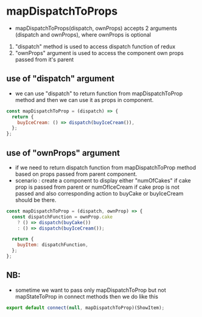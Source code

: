 # mapDispatchToProps

- mapDispatchToProps(dispatch, ownProps) accepts 2 arguments (dispatch and ownProps), where ownProps is optional

1. "dispatch" method is used to access dispatch function of redux
2. "ownProps" argument is used to access the component own props passed from it's parent

## use of "dispatch" argument

- we can use "dispatch" to return function from mapDispatchToProp method and then we can use it as props in component.

```js
const mapDispatchToProp = (dispatch) => {
  return {
    buyIceCream: () => dispatch(buyIceCream()),
  };
};
```

## use of "ownProps" argument

- if we need to return dispatch function from mapDispatchToProp method based on props passed from parent component.
- scenario : create a component to display either "numOfCakes" if cake prop is passed from parent or numOfIceCream if cake prop is not passed and also corresponding action to buyCake or buyIceCream should be there.

```js
const mapDispatchToProp = (dispatch, ownProp) => {
  const dispatchFunction = ownProp.cake
    ? () => dispatch(buyCake())
    : () => dispatch(buyIceCream());

  return {
    buyItem: dispatchFunction,
  };
};
```

## NB:

- sometime we want to pass only mapDispatchToProp but not mapStateToProp in connect methods then we do like this

```js
export default connect(null, mapDispatchToProp)(ShowItem);
```
